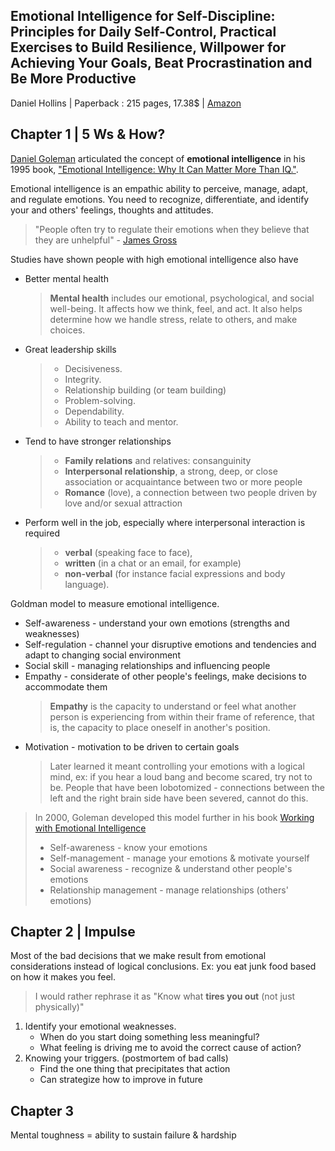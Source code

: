 ## Emotional Intelligence for Self-Discipline: Principles for Daily Self-Control, Practical Exercises to Build Resilience, Willpower for Achieving Your Goals, Beat Procrastination and Be More Productive
Daniel Hollins | Paperback : 215 pages, 17.38$ | [Amazon](https://www.amazon.com/Emotional-Intelligence-Self-Discipline-Self-Control-Procrastination/dp/1687012768) 
## Chapter 1 | 5 Ws & How?
[Daniel Goleman](https://en.wikipedia.org/wiki/Daniel_Goleman) articulated the concept of **emotional intelligence** in his 1995 book, ["Emotional Intelligence: Why It Can Matter More Than IQ."](https://www.amazon.com/Emotional-Intelligence-Matter-More-Than/dp/055338371X). 

Emotional intelligence is an empathic ability to perceive, manage, adapt, and regulate emotions. You need to recognize, differentiate, and identify your and others' feelings, thoughts and attitudes.

> "People often try to regulate their emotions when they believe that they are unhelpful" - [James Gross](https://en.wikipedia.org/wiki/James_Gross)

Studies have shown people with high emotional intelligence also have

* Better mental health
    > **Mental health** includes our emotional, psychological, and social well-being. It affects how we think, feel, and act. It also helps determine how we handle stress, relate to others, and make choices.
* Great leadership skills
    >* Decisiveness. 
    >* Integrity. 
    >* Relationship building (or team building)
    >* Problem-solving. 
    >* Dependability. 
    >* Ability to teach and mentor.
* Tend to have stronger relationships
    >* **Family relations** and relatives: consanguinity
    >* **Interpersonal relationship**, a strong, deep, or close association or acquaintance between two or more people
    >* **Romance** (love), a connection between two people driven by love and/or sexual attraction
* Perform well in the job, especially where interpersonal interaction is required
    >* **verbal** (speaking face to face), 
    >* **written** (in a chat or an email, for example) 
    >* **non-verbal** (for instance facial expressions and body language).

Goldman model to measure emotional intelligence. 
* Self-awareness - understand your own emotions (strengths and weaknesses)
* Self-regulation - channel your disruptive emotions and tendencies and adapt to changing social environment
* Social skill - managing relationships and influencing people
* Empathy - considerate of other people's feelings, make decisions to accommodate them
    > **Empathy** is the capacity to understand or feel what another person is experiencing from within their frame of reference, that is, the capacity to place oneself in another's position.
* Motivation - motivation to be driven to certain goals
    > Later learned it meant controlling your emotions with a logical mind, ex: if you hear a loud bang and become scared, try not to be. People that have been lobotomized - connections between the left and the right brain side have been severed, cannot do this.
> In 2000, Goleman developed this model further in his book [Working with Emotional Intelligence](https://www.amazon.com/Working-Emotional-Intelligence-Daniel-Goleman/dp/0553378589)
> * Self-awareness - know your emotions
> * Self-management - manage your emotions & motivate yourself
> * Social awareness - recognize & understand other people's emotions
> * Relationship management - manage relationships (others' emotions)
## Chapter 2 | Impulse
Most of the bad decisions that we make result from emotional considerations instead of logical conclusions. Ex: you eat junk food based on how it makes you feel.
> I would rather rephrase it as "Know what **tires you out** (not just physically)"
1) Identify your emotional weaknesses. 
    - When do you start doing something less meaningful? 
    - What feeling is driving me to avoid the correct cause of action?
2) Knowing your triggers. (postmortem of bad calls)
    - Find the one thing that precipitates that action
    - Can strategize how to improve in future
## Chapter 3
Mental toughness = ability to sustain failure & hardship